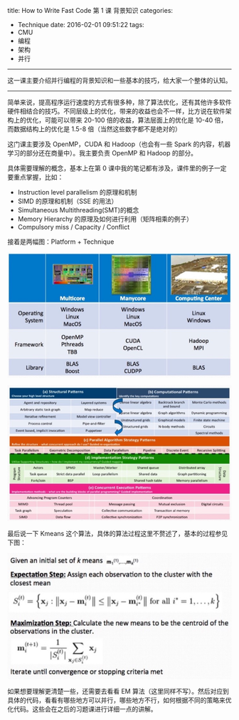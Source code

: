title: How to Write Fast Code 第 1 课 背景知识
categories:
- Technique
date: 2016-02-01 09:51:22
tags:
- CMU
- 编程
- 架构
- 并行
---

这一课主要介绍并行编程的背景知识和一些基本的技巧，给大家一个整体的认知。

<!-- more -->

---

简单来说，提高程序运行速度的方式有很多种，除了算法优化，还有其他许多软件硬件相结合的技巧。不同层级上的优化，带来的收益也会不一样，比方说在软件架构上的优化，可能可以带来 20-100 倍的收益，算法层面上的优化是 10-40 倍，而数据结构上的优化是 1.5-8 倍（当然这些数字都不是绝对的）

这门课主要涉及 OpenMP，CUDA 和 Hadoop（也会有一些 Spark 的内容，机器学习的部分还在商量中）。我主要负责 OpenMP 和 Hadoop 的部分。

具体需要理解的概念，基本上在第 0 课中我的笔记都有涉及，课件里的例子一定要重点掌握，比如：

+ Instruction level parallelism 的原理和机制
+ SIMD 的原理和机制（SSE 的用法）
+ Simultaneous Multithreading(SMT)的概念
+ Memory Hierarchy 的原理及如何进行利用（矩阵相乘的例子）
+ Compulsory miss / Capacity / Conflict

接着是两幅图：Platform + Technique

![](/images/14543452357180.jpg)

![](/images/14543452584935.jpg)

最后说一下 Kmeans 这个算法，具体的算法过程这里不赘述了，基本的过程参见下图：

![](/images/14543458160793.jpg)

如果想要理解更清楚一些，还需要去看看 EM 算法（这里同样不写）。然后对应到具体的代码，看看有哪些地方可以并行，哪些地方不行，如何根据不同的策略来优化代码。这些会在之后的习题课进行详细一点的讲解。


